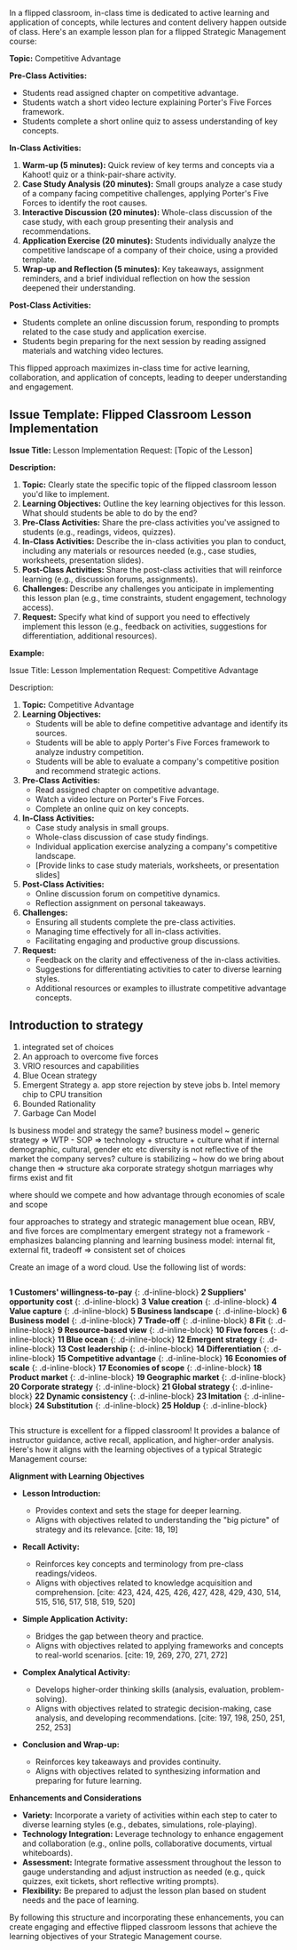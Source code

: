 In a flipped classroom, in-class time is dedicated to active learning and application of concepts, while lectures and content delivery happen outside of class. Here's an example lesson plan for a flipped Strategic Management course:

**Topic:** Competitive Advantage

**Pre-Class Activities:**

* Students read assigned chapter on competitive advantage.
* Students watch a short video lecture explaining Porter's Five Forces framework.
* Students complete a short online quiz to assess understanding of key concepts.

**In-Class Activities:**

1. **Warm-up (5 minutes):**  Quick review of key terms and concepts via a Kahoot! quiz or a think-pair-share activity.
2. **Case Study Analysis (20 minutes):**  Small groups analyze a case study of a company facing competitive challenges, applying Porter's Five Forces to identify the root causes.
3. **Interactive Discussion (20 minutes):**  Whole-class discussion of the case study, with each group presenting their analysis and recommendations.
4. **Application Exercise (20 minutes):**  Students individually analyze the competitive landscape of a company of their choice, using a provided template.
5. **Wrap-up and Reflection (5 minutes):**  Key takeaways, assignment reminders, and a brief individual reflection on how the session deepened their understanding.

**Post-Class Activities:**

* Students complete an online discussion forum, responding to prompts related to the case study and application exercise.
* Students begin preparing for the next session by reading assigned materials and watching video lectures.

This flipped approach maximizes in-class time for active learning, collaboration, and application of concepts, leading to deeper understanding and engagement.

## Issue Template: Flipped Classroom Lesson Implementation

**Issue Title:** Lesson Implementation Request: [Topic of the Lesson]

**Description:**

1. **Topic:** Clearly state the specific topic of the flipped classroom lesson you'd like to implement.
2. **Learning Objectives:** Outline the key learning objectives for this lesson. What should students be able to do by the end?
3. **Pre-Class Activities:** Share the pre-class activities you've assigned to students (e.g., readings, videos, quizzes).
4. **In-Class Activities:** Describe the in-class activities you plan to conduct, including any materials or resources needed (e.g., case studies, worksheets, presentation slides).
5. **Post-Class Activities:** Share the post-class activities that will reinforce learning (e.g., discussion forums, assignments).
6. **Challenges:**  Describe any challenges you anticipate in implementing this lesson plan (e.g., time constraints, student engagement, technology access).
7. **Request:**  Specify what kind of support you need to effectively implement this lesson (e.g., feedback on activities, suggestions for differentiation, additional resources).

**Example:**

Issue Title: Lesson Implementation Request: Competitive Advantage

Description:

1. **Topic:** Competitive Advantage
2. **Learning Objectives:**
    * Students will be able to define competitive advantage and identify its sources.
    * Students will be able to apply Porter's Five Forces framework to analyze industry competition.
    * Students will be able to evaluate a company's competitive position and recommend strategic actions.
3. **Pre-Class Activities:**
    * Read assigned chapter on competitive advantage.
    * Watch a video lecture on Porter's Five Forces.
    * Complete an online quiz on key concepts.
4. **In-Class Activities:**
    * Case study analysis in small groups.
    * Whole-class discussion of case study findings.
    * Individual application exercise analyzing a company's competitive landscape.
    * [Provide links to case study materials, worksheets, or presentation slides]
5. **Post-Class Activities:**
    * Online discussion forum on competitive dynamics.
    * Reflection assignment on personal takeaways.
6. **Challenges:**
    * Ensuring all students complete the pre-class activities.
    * Managing time effectively for all in-class activities.
    * Facilitating engaging and productive group discussions.
7. **Request:**
    * Feedback on the clarity and effectiveness of the in-class activities.
    * Suggestions for differentiating activities to cater to diverse learning styles.
    * Additional resources or examples to illustrate competitive advantage concepts.

## Introduction to strategy
1. integrated set of choices
2. An approach to overcome five forces
3. VRIO resources and capabilities 
4. Blue Ocean strategy
5. Emergent Strategy
    a. app store rejection by steve jobs
    b. Intel memory chip to CPU transition 
6. Bounded Rationality 
7. Garbage Can Model

Is business model and strategy the same?
business model ~ generic strategy => WTP - SOP => technology + structure  + culture 
what if internal demographic, cultural, gender etc etc diversity is not reflective of the market the company serves? 
culture is stabilizing ~ how do we bring about change then => structure aka corporate strategy shotgun marriages
why firms exist and fit 

where should we compete and how
advantage through economies of scale and scope

four approaches to strategy and strategic management
blue ocean, RBV, and five forces are complmentary
emergent strategy not a framework - emphasizes balancing planning and learning
business model: internal fit, external fit, tradeoff => consistent set of choices

Create an image of a word cloud. Use the following list of words:

<div style="display: flex; flex-wrap: wrap;">

**1 Customers' willingness-to-pay**
{: .d-inline-block}
**2 Suppliers' opportunity cost**
{: .d-inline-block}
**3 Value creation**
{: .d-inline-block}
**4 Value capture**
{: .d-inline-block}
**5 Business landscape**
{: .d-inline-block}
**6 Business model**
{: .d-inline-block}
**7 Trade-off**
{: .d-inline-block}
**8 Fit**
{: .d-inline-block}
**9 Resource-based view**
{: .d-inline-block}
**10 Five forces**
{: .d-inline-block}
**11 Blue ocean**
{: .d-inline-block}
**12 Emergent strategy**
{: .d-inline-block}
**13 Cost leadership**
{: .d-inline-block}
**14 Differentiation**
{: .d-inline-block}
**15 Competitive advantage**
{: .d-inline-block}
**16 Economies of scale**
{: .d-inline-block}
**17 Economies of scope**
{: .d-inline-block}
**18 Product market**
{: .d-inline-block}
**19 Geographic market**
{: .d-inline-block}
**20 Corporate strategy**
{: .d-inline-block}
**21 Global strategy**
{: .d-inline-block}
**22 Dynamic consistency**
{: .d-inline-block}
**23 Imitation**
{: .d-inline-block}
**24 Substitution**
{: .d-inline-block}
**25 Holdup**
{: .d-inline-block}
</div>

This structure is excellent for a flipped classroom! It provides a balance of instructor guidance, active recall, application, and higher-order analysis. Here's how it aligns with the learning objectives of a typical Strategic Management course:

**Alignment with Learning Objectives**

* **Lesson Introduction:**
    * Provides context and sets the stage for deeper learning.
    * Aligns with objectives related to understanding the "big picture" of strategy and its relevance. [cite: 18, 19]

* **Recall Activity:**
    * Reinforces key concepts and terminology from pre-class readings/videos.
    * Aligns with objectives related to knowledge acquisition and comprehension. [cite: 423, 424, 425, 426, 427, 428, 429, 430, 514, 515, 516, 517, 518, 519, 520]

* **Simple Application Activity:**
    * Bridges the gap between theory and practice.
    * Aligns with objectives related to applying frameworks and concepts to real-world scenarios. [cite: 19, 269, 270, 271, 272]

* **Complex Analytical Activity:**
    * Develops higher-order thinking skills (analysis, evaluation, problem-solving).
    * Aligns with objectives related to strategic decision-making, case analysis, and developing recommendations. [cite: 197, 198, 250, 251, 252, 253]

* **Conclusion and Wrap-up:**
    * Reinforces key takeaways and provides continuity.
    * Aligns with objectives related to synthesizing information and preparing for future learning.

**Enhancements and Considerations**

* **Variety:** Incorporate a variety of activities within each step to cater to diverse learning styles (e.g., debates, simulations, role-playing).
* **Technology Integration:**  Leverage technology to enhance engagement and collaboration (e.g., online polls, collaborative documents, virtual whiteboards).
* **Assessment:**  Integrate formative assessment throughout the lesson to gauge understanding and adjust instruction as needed (e.g., quick quizzes, exit tickets, short reflective writing prompts).
* **Flexibility:**  Be prepared to adjust the lesson plan based on student needs and the pace of learning.

By following this structure and incorporating these enhancements, you can create engaging and effective flipped classroom lessons that achieve the learning objectives of your Strategic Management course.